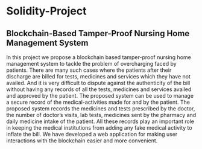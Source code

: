 # Solidity-Project
Blockchain-Based Tamper-Proof Nursing Home Management System
----------------------------------------------------------------------
In this project we propose a blockchain based tamper-proof nursing home management system to tackle the problem of overcharging faced by patients. There are many such cases where the patients after their discharge are billed for tests, medicines and services which they have not availed. And it is very difficult to dispute against the authenticity of the bill without having any records of all the tests, medicines and services availed and approved by the patient. The proposed system can be used to manage a secure record of the medical-activities made for and by the patient. The proposed system records the medicines and tests prescribed by the doctor, the number of doctor’s visits, lab tests, medicines sent by the pharmacy and daily medicine intake of the patient. All these records play an important role in keeping the medical institutions from adding any fake medical activity to inflate the bill. We have developed a web application for making user interactions with the blockchain
easier and more convenient.
